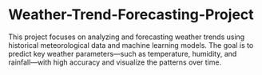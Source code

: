 # Weather-Trend-Forecasting-Project
This project focuses on analyzing and forecasting weather trends using historical meteorological data and machine learning models. The goal is to predict key weather parameters—such as temperature, humidity, and rainfall—with high accuracy and visualize the patterns over time.
